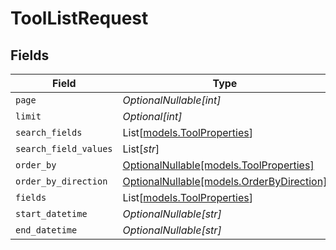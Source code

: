 # ToolListRequest


## Fields

| Field                                                                      | Type                                                                       | Required                                                                   | Description                                                                |
| -------------------------------------------------------------------------- | -------------------------------------------------------------------------- | -------------------------------------------------------------------------- | -------------------------------------------------------------------------- |
| `page`                                                                     | *OptionalNullable[int]*                                                    | :heavy_minus_sign:                                                         | N/A                                                                        |
| `limit`                                                                    | *Optional[int]*                                                            | :heavy_minus_sign:                                                         | N/A                                                                        |
| `search_fields`                                                            | List[[models.ToolProperties](../models/toolproperties.md)]                 | :heavy_minus_sign:                                                         | N/A                                                                        |
| `search_field_values`                                                      | List[*str*]                                                                | :heavy_minus_sign:                                                         | N/A                                                                        |
| `order_by`                                                                 | [OptionalNullable[models.ToolProperties]](../models/toolproperties.md)     | :heavy_minus_sign:                                                         | N/A                                                                        |
| `order_by_direction`                                                       | [OptionalNullable[models.OrderByDirection]](../models/orderbydirection.md) | :heavy_minus_sign:                                                         | N/A                                                                        |
| `fields`                                                                   | List[[models.ToolProperties](../models/toolproperties.md)]                 | :heavy_minus_sign:                                                         | N/A                                                                        |
| `start_datetime`                                                           | *OptionalNullable[str]*                                                    | :heavy_minus_sign:                                                         | N/A                                                                        |
| `end_datetime`                                                             | *OptionalNullable[str]*                                                    | :heavy_minus_sign:                                                         | N/A                                                                        |